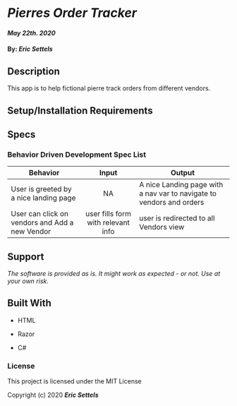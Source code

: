 # _Pierres Order Tracker_

#### _May 22th. 2020_

#### By: _**Eric Settels**_

## Description

This app is to help fictional pierre track orders from different vendors.

## Setup/Installation Requirements

## Specs

### Behavior Driven Development Spec List

| Behavior                                       |               Input                | Output                                                               |
| ---------------------------------------------- | :--------------------------------: | -------------------------------------------------------------------- |
| User is greeted by a nice landing page         |                 NA                 | A nice Landing page with a nav var to navigate to vendors and orders |
| User can click on vendors and Add a new Vendor | user fills form with relevant info | user is redirected to all Vendors view                               |

## Support

_The software is provided as is. It might work as expected - or not. Use at your own risk._

## Built With

- HTML

- Razor
- C#

### License

This project is licensed under the MIT License

Copyright (c) 2020 **_Eric Settels_**
